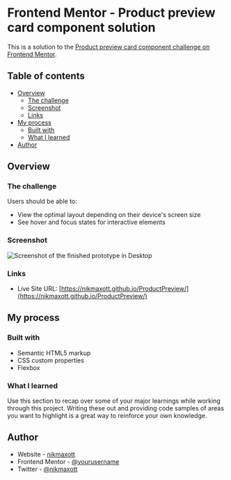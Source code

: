 # Frontend Mentor - Product preview card component solution

This is a solution to the [Product preview card component challenge on Frontend Mentor](https://www.frontendmentor.io/challenges/product-preview-card-component-GO7UmttRfa).

## Table of contents

- [Overview](#overview)
  - [The challenge](#the-challenge)
  - [Screenshot](#screenshot)
  - [Links](#links)
- [My process](#my-process)
  - [Built with](#built-with)
  - [What I learned](#what-i-learned)
- [Author](#author)

## Overview

### The challenge

Users should be able to:

- View the optimal layout depending on their device's screen size
- See hover and focus states for interactive elements

### Screenshot

![Screenshot of the finished prototype in Desktop](./design/screenshot.jpg)

### Links

- Live Site URL: [https://nikmaxott.github.io/ProductPreview/](https://nikmaxott.github.io/ProductPreview/)

## My process

### Built with

- Semantic HTML5 markup
- CSS custom properties
- Flexbox

### What I learned

Use this section to recap over some of your major learnings while working through this project. Writing these out and providing code samples of areas you want to highlight is a great way to reinforce your own knowledge.

## Author

- Website - [nikmaxott](https://www.nikmaxott.org)
- Frontend Mentor - [@yourusername](https://www.frontendmentor.io/profile/nikmaxott)
- Twitter - [@nikmaxott](https://www.twitter.com/nikmaxott)
